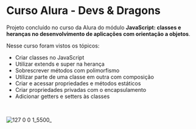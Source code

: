 # Curso Alura - Devs & Dragons
Projeto concluído no curso da Alura do módulo <b>JavaScript: classes e heranças no desenvolvimento de aplicações com orientação a objetos</b>.

Nesse curso foram vistos os tópicos:
- Criar classes no JavaScript
- Utilizar extends e super na herança
- Sobrescrever métodos com polimorfismo
- Utilizar parte de uma classe em outra com composição
- Criar e acessar propriedades e métodos estáticos
- Criar propriedades privadas com o encapsulamento
- Adicionar getters e setters às classes

<br>

![127 0 0 1_5500_](https://github.com/NycolasFelipe/alura-devs-and-dragons/assets/71052352/bc049343-1f58-49db-b514-a58c78cf45eb)
